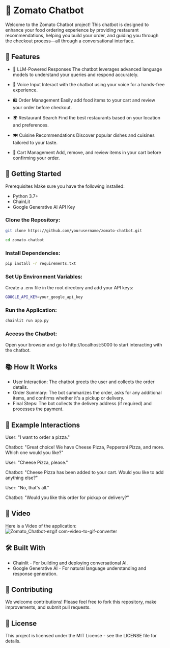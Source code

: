 # 🍕 Zomato Chatbot
Welcome to the Zomato Chatbot project! This chatbot is designed to enhance your food ordering experience by providing restaurant recommendations, helping you build your order, and guiding you through the checkout process—all through a conversational interface.

## 🌟 Features
- 🧠 LLM-Powered Responses
The chatbot leverages advanced language models to understand your queries and respond accurately.

- 🎤 Voice Input
Interact with the chatbot using your voice for a hands-free experience.

- 🛍️ Order Management
Easily add food items to your cart and review your order before checkout.

- 🌍 Restaurant Search
Find the best restaurants based on your location and preferences.

- 🍽️ Cuisine Recommendations
Discover popular dishes and cuisines tailored to your taste.

- 🛒 Cart Management
Add, remove, and review items in your cart before confirming your order.

## 🚀 Getting Started
Prerequisites
Make sure you have the following installed:

- Python 3.7+
- ChainLit
- Google Generative AI API Key
  
### Clone the Repository:
```bash
git clone https://github.com/yourusername/zomato-chatbot.git
```

```bash
cd zomato-chatbot
```

### Install Dependencies:

```bash
pip install -r requirements.txt
```

### Set Up Environment Variables:

Create a .env file in the root directory and add your API keys:

```bash
GOOGLE_API_KEY=your_google_api_key
```

### Run the Application:

```bash
chainlit run app.py
```

### Access the Chatbot:

Open your browser and go to http://localhost:5000 to start interacting with the chatbot.

## 📚 How It Works
- User Interaction: The chatbot greets the user and collects the order details.
- Order Summary: The bot summarizes the order, asks for any additional items, and confirms whether it's a pickup or delivery.
- Final Steps: The bot collects the delivery address (if required) and processes the payment.
  
## 🤖 Example Interactions
User: "I want to order a pizza."

Chatbot: "Great choice! We have Cheese Pizza, Pepperoni Pizza, and more. Which one would you like?"

User: "Cheese Pizza, please."

Chatbot: "Cheese Pizza has been added to your cart. Would you like to add anything else?"

User: "No, that's all."

Chatbot: "Would you like this order for pickup or delivery?"

## 📸 Video

Here is a Video of the application:
![Zomato_Chatbot-ezgif com-video-to-gif-converter](https://github.com/user-attachments/assets/af576158-16cf-4423-bbc7-55510a074ea8)


## 🛠️ Built With
- Chainlit - For building and deploying conversational AI.
- Google Generative AI - For natural language understanding and response generation.
  
## 🤝 Contributing
We welcome contributions! Please feel free to fork this repository, make improvements, and submit pull requests.

## 📜 License
This project is licensed under the MIT License - see the LICENSE file for details.
